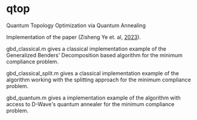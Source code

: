 # qtop
Quantum Topology Optimization via Quantum Annealing

Implementation of the paper (Zisheng Ye et. al, [2023](https://ieeexplore.ieee.org/abstract/document/10099425)).

gbd_classical.m gives a classical implementation example of the Generalized Benders' Decomposition based algorithm for the minimum compliance problem.

gbd_classical_split.m gives a classical implementation example of the algorithm working with the splitting approach for the minimum compliance problem.

gbd_quantum.m gives a implementation example of the algorithm with access to D-Wave's quantum annealer for the minimum compliance problem.